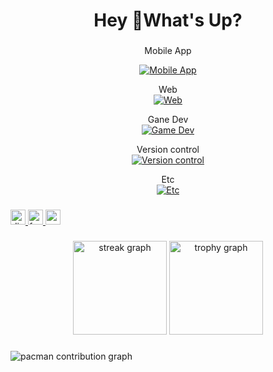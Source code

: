 <h1 align="center">Hey 👋What's Up?</h1>

###

<div align="center">
  Mobile App <br>
  
  [![Mobile App](https://skillicons.dev/icons?i=dart,flutter)](https://skillicons.dev)

  Web <br>
  [![Web](https://skillicons.dev/icons?i=js,html,css,react)](https://skillicons.dev)

  Gane Dev <br>
  [![Game Dev](https://skillicons.dev/icons?i=cs,unity)](https://skillicons.dev)

  Version control <br>
  [![Version control](https://skillicons.dev/icons?i=git,github,bitbucket)](https://skillicons.dev)

  Etc <br>
  [![Etc](https://skillicons.dev/icons?i=discordjs,blender)](https://skillicons.dev)
</div>

###

<div align="left">
  <a href="https://discord.gg/Jxr55fVN7Q" target="_blank">
    <img src="https://img.shields.io/static/v1?message=Discord&logo=discord&label=&color=7289DA&logoColor=white&labelColor=&style=for-the-badge" height="24" alt="discord logo"  />
  </a>
  <a href="https://www.facebook.com/tuananh372001/" target="_blank">
    <img src="https://img.shields.io/static/v1?message=Facebook&logo=facebook&label=&color=1877F2&logoColor=white&labelColor=&style=for-the-badge" height="24" alt="facebook logo"  />
  </a>
  <a href="mailto:tuananh37201@gmail.com" target="_blank">
    <img src="https://img.shields.io/static/v1?message=Gmail&logo=gmail&label=&color=D14836&logoColor=white&labelColor=&style=for-the-badge" height="24" alt="gmail logo"  />
  </a>
</div>

###

<div align="center">
  <img src="https://streak-stats.demolab.com?user=maurodesouza&locale=en&mode=daily&theme=dracula&hide_border=false&border_radius=5&order=3" height="150" alt="streak graph"  />
  <img src="https://github-profile-trophy.vercel.app?username=maurodesouza&theme=dracula&column=-1&row=1&margin-w=8&margin-h=8&no-bg=false&no-frame=false&order=4" height="150" alt="trophy graph"  />
</div>

###

<picture>
  <source media="(prefers-color-scheme: dark)" srcset="https://raw.githubusercontent.com/maurodesouza/maurodesouza/output/pacman-contribution-graph-dark.svg">
  <source media="(prefers-color-scheme: light)" srcset="https://raw.githubusercontent.com/maurodesouza/maurodesouza/output/pacman-contribution-graph.svg">
  <img alt="pacman contribution graph" src="https://raw.githubusercontent.com/maurodesouza/maurodesouza/output/pacman-contribution-graph.svg">
</picture>

###
